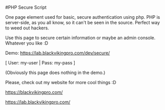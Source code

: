 #PHP Secure Script

One page element used for basic, secure authentication using php.
PHP is server-side, as you all know, so it can't be seen in the source.
Perfect way to weed out hackers.

Use this page to secure certain information or maybe an admin console.
Whatever you like :D

Demo: https://lab.blackvikingpro.com/dev/secure/


[ User: my-user | Pass: my-pass ]

(Obviously this page does nothing in the demo.)

Please, check out my website for more cool things :D


https://blackvikingpro.com/

https://lab.blackvikingpro.com/